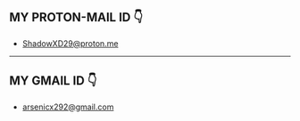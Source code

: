 ## MY PROTON-MAIL ID 👇
- ShadowXD29@proton.me


---------




## MY GMAIL ID 👇
- arsenicx292@gmail.com
